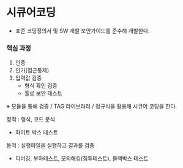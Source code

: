 # 시큐어코딩

- 표준 코딩정의서 및 SW 개발 보안가이드를 준수해 개발한다.



### 핵심 과정

1. 인증
2. 인가(접근통제)
3. 입력값 검증
   - 형식 확인 검증
   - 툴로 보안 테스트

※ 모듈을 통해 검증 / TAG 라이브러리 / 정규식을 활용해 시큐어 코딩을 한다.



정적 : 형식, 코드 분석 

- 화이트 박스 테스트

동적 : 실행파일을 실행하고 결과를 검증

- 디버깅, 부하테스트, 모의해킹(침투테스트), 블랙박스 테스트

